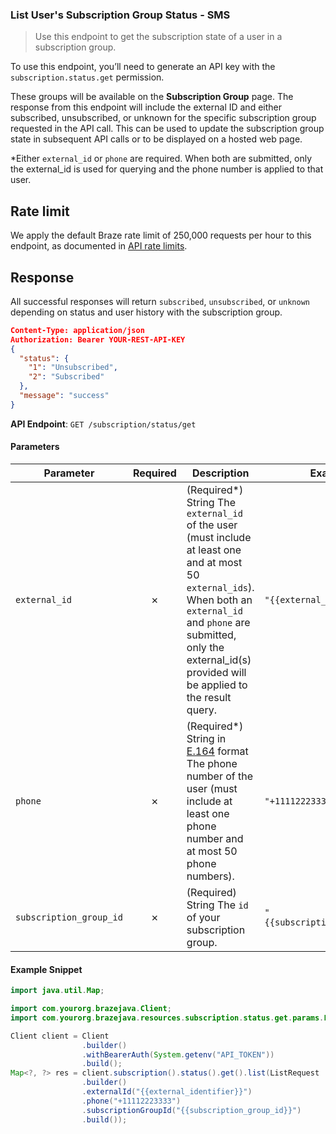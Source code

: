 
### List User's  Subscription Group Status - SMS <a name="list"></a>

> Use this endpoint to get the subscription state of a user in a subscription group. 
  

To use this endpoint, you’ll need to generate an API key with the `subscription.status.get` permission.

These groups will be available on the **Subscription Group** page. The response from this endpoint will include the external ID and either subscribed, unsubscribed, or unknown for the specific subscription group requested in the API call. This can be used to update the subscription group state in subsequent API calls or to be displayed on a hosted web page.

\*Either `external_id` or `phone` are required. When both are submitted, only the external_id is used for querying and the phone number is applied to that user.

## Rate limit

We apply the default Braze rate limit of 250,000 requests per hour to this endpoint, as documented in [API rate limits](https://www.braze.com/docs/api/api_limits/).

## Response

All successful responses will return `subscribed`, `unsubscribed`, or `unknown` depending on status and user history with the subscription group.

``` json
Content-Type: application/json
Authorization: Bearer YOUR-REST-API-KEY
{
  "status": {
    "1": "Unsubscribed",
    "2": "Subscribed"
  },
  "message": "success"
}

```

**API Endpoint**: `GET /subscription/status/get`

#### Parameters

| Parameter | Required | Description | Example |
|-----------|:--------:|-------------|--------|
| `external_id` | ✗ | (Required*) String  The `external_id` of the user (must include at least one and at most 50 `external_ids`).  When both an `external_id` and `phone` are submitted, only the external_id(s) provided will be applied to the result query.  | `"{{external_identifier}}"` |
| `phone` | ✗ | (Required*) String in [E.164](https://en.wikipedia.org/wiki/E.164) format  The phone number of the user (must include at least one phone number and at most 50 phone numbers). | `"+11112223333"` |
| `subscription_group_id` | ✗ | (Required) String  The `id` of your subscription group. | `"{{subscription_group_id}}"` |

#### Example Snippet

```java
import java.util.Map;

import com.yourorg.brazejava.Client;
import com.yourorg.brazejava.resources.subscription.status.get.params.ListRequest;

Client client = Client
                .builder()
                .withBearerAuth(System.getenv("API_TOKEN"))
                .build();
Map<?, ?> res = client.subscription().status().get().list(ListRequest
                .builder()
                .externalId("{{external_identifier}}")
                .phone("+11112223333")
                .subscriptionGroupId("{{subscription_group_id}}")
                .build());
```
